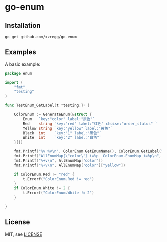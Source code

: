 go-enum
==============================



Installation
------------



```
go get github.com/xzregg/go-enum
```

Examples
--------

A basic example:

```go
package enum

import (
	"fmt"
	"testing"
)

func TestEnum_GetLabel(t *testing.T) {

	ColorEnum := GenerateEnum(&struct {
		Enum   `key:"color" label:"颜色"`
		Red    string `key:"red" label:"红色" choise:"order_status" `
		Yellow string `key:"yellow" label:"黄色"`
		Black  int    `key:"1" label:"黑色"`
		White  int    `key:"2" label:"白色"`
	}{})

	fmt.Printf("%v %v\n", ColorEnum.GetEnumName(), ColorEnum.GetLabel("red"))
	fmt.Printf("AllEnumMap[\"color\"] i=%p  ColorEnum.EnumMap i=%p\n", AllEnumMap["color"], ColorEnum.GetEnumMap())
	fmt.Printf("%+v\n", AllEnumMap["color"])
	fmt.Printf("%+v\n", AllEnumMap["color"]["yellow"])

	if ColorEnum.Red != "red" {
		t.Errorf("ColorEnum.Red != red")
	}
	if ColorEnum.White != 2 {
		t.Errorf("ColorEnum.White != 2")
	}

}
```

License
-------

MIT, see [LICENSE](LICENSE)
